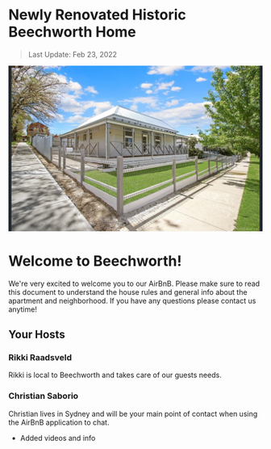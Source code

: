 # Newly Renovated Historic Beechworth Home

> Last Update: Feb 23, 2022

<div class="image-container">
    <img src="img/readme/08-squashed.jpg" class="front-image" />
</div>

<div class="centered-header">
    <h1>Welcome to Beechworth!</h1>
</div>

We're very excited to welcome you to our AirBnB. Please make sure to read this document
to understand the house rules and general info about the apartment and neighborhood. If you have
any questions please contact us anytime!

## Your Hosts

### Rikki Raadsveld

Rikki is local to Beechworth and takes care of our guests needs.

### Christian Saborio

Christian lives in Sydney and will be your main point of contact when using the AirBnB application to chat.
* Added videos and info
